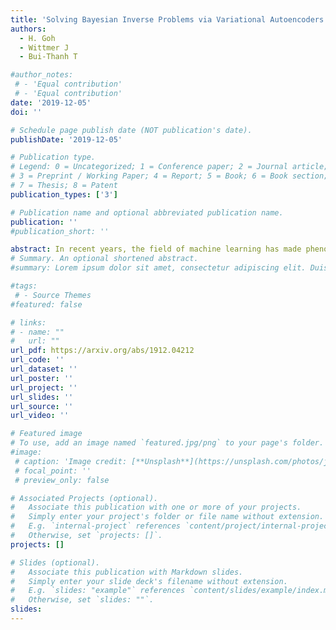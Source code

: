 ```yaml
---
title: 'Solving Bayesian Inverse Problems via Variational Autoencoders'
authors:
  - H. Goh
  - Wittmer J
  - Bui-Thanh T

#author_notes:
 # - 'Equal contribution'
 # - 'Equal contribution'
date: '2019-12-05'
doi: ''

# Schedule page publish date (NOT publication's date).
publishDate: '2019-12-05'

# Publication type.
# Legend: 0 = Uncategorized; 1 = Conference paper; 2 = Journal article;
# 3 = Preprint / Working Paper; 4 = Report; 5 = Book; 6 = Book section;
# 7 = Thesis; 8 = Patent
publication_types: ['3']

# Publication name and optional abbreviated publication name.
publication: ''
#publication_short: ''

abstract: In recent years, the field of machine learning has made phenomenal progress in the pursuit of simulating real-world data generation processes. One notable example of such success is the variational autoencoder (VAE). In this work, with a small shift in perspective, we leverage and adapt VAEs for a different purpose uncertainty quantification in scientific inverse problems. We introduce UQ-VAE a flexible, adaptive, hybrid data/model-informed framework for training neural networks capable of rapid modelling of the posterior distribution representing the unknown parameter of interest. Specifically, from divergence-based variational inference, our framework is derived such that most of the information usually present in scientific inverse problems is fully utilized in the training procedure. Additionally, this framework includes an adjustable hyperparameter that allows selection of the notion of distance between the posterior model and the target distribution. This introduces more flexibility in controlling how optimization directs the learning of the posterior model. Further, this framework possesses an inherent adaptive optimization property that emerges through the learning of the posterior uncertainty.
# Summary. An optional shortened abstract.
#summary: Lorem ipsum dolor sit amet, consectetur adipiscing elit. Duis posuere tellus ac convallis placerat. Proin tincidunt magna sed ex sollicitudin condimentum.

#tags:
 # - Source Themes
#featured: false

# links:
# - name: ""
#   url: ""
url_pdf: https://arxiv.org/abs/1912.04212
url_code: ''
url_dataset: ''
url_poster: ''
url_project: ''
url_slides: ''
url_source: ''
url_video: ''

# Featured image
# To use, add an image named `featured.jpg/png` to your page's folder.
#image:
 # caption: 'Image credit: [**Unsplash**](https://unsplash.com/photos/jdD8gXaTZsc)'
 # focal_point: ''
 # preview_only: false

# Associated Projects (optional).
#   Associate this publication with one or more of your projects.
#   Simply enter your project's folder or file name without extension.
#   E.g. `internal-project` references `content/project/internal-project/index.md`.
#   Otherwise, set `projects: []`.
projects: []

# Slides (optional).
#   Associate this publication with Markdown slides.
#   Simply enter your slide deck's filename without extension.
#   E.g. `slides: "example"` references `content/slides/example/index.md`.
#   Otherwise, set `slides: ""`.
slides:
---
```



